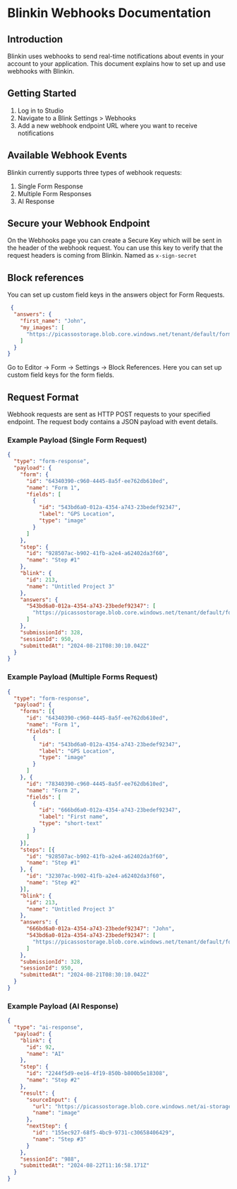 # Blinkin Webhooks Documentation

## Introduction

Blinkin uses webhooks to send real-time notifications about events in your account to your application. This document explains how to set up and use webhooks with Blinkin.

## Getting Started

1. Log in to Studio
2. Navigate to a Blink Settings > Webhooks
3. Add a new webhook endpoint URL where you want to receive notifications

## Available Webhook Events

Blinkin currently supports three types of webhook requests:

1. Single Form Response
2. Multiple Form Responses
3. AI Response

## Secure your Webhook Endpoint

On the Webhooks page you can create a Secure Key which will be sent in the header of the webhook request. You can use this key to verify that the request headers is coming from Blinkin. Named as `x-sign-secret`

## Block references

You can set up custom field keys in the answers object for Form Requests.
```json
 {
  "answers": {
    "first_name": "John",
    "my_images": [
      "https://picassostorage.blob.core.windows.net/tenant/default/forms/01J5TB72HPP9BEQVKQ2VZ1GFM7.jpeg"
    ]
  }
}
```

Go to Editor -> Form -> Settings -> Block References. Here you can set up custom field keys for the form fields.


## Request Format

Webhook requests are sent as HTTP POST requests to your specified endpoint. The request body contains a JSON payload with event details.

### Example Payload (Single Form Request)

```json
{
  "type": "form-response",
  "payload": {
    "form": {
      "id": "64340390-c960-4445-8a5f-ee762db610ed",
      "name": "Form 1",
      "fields": [
        {
          "id": "543bd6a0-012a-4354-a743-23bedef92347",
          "label": "GPS Location",
          "type": "image"
        }
      ]
    },
    "step": {
      "id": "928507ac-b902-41fb-a2e4-a62402da3f60",
      "name": "Step #1"
    },
    "blink": {
      "id": 213,
      "name": "Untitled Project 3"
    },
    "answers": {
      "543bd6a0-012a-4354-a743-23bedef92347": [
        "https://picassostorage.blob.core.windows.net/tenant/default/forms/01J5TB72HPP9BEQVKQ2VZ1GFM7.jpeg"
      ]
    },
    "submissionId": 328,
    "sessionId": 950,
    "submittedAt": "2024-08-21T08:30:10.042Z"
  }
}
```

### Example Payload (Multiple Forms Request)

```json
{
  "type": "form-response",
  "payload": {
    "forms": [{
      "id": "64340390-c960-4445-8a5f-ee762db610ed",
      "name": "Form 1",
      "fields": [
        {
          "id": "543bd6a0-012a-4354-a743-23bedef92347",
          "label": "GPS Location",
          "type": "image"
        }
      ]
    }, {
      "id": "78340390-c960-4445-8a5f-ee762db610ed",
      "name": "Form 2",
      "fields": [
        {
          "id": "666bd6a0-012a-4354-a743-23bedef92347",
          "label": "First name",
          "type": "short-text"
        }
      ]
    }],
    "steps": [{
      "id": "928507ac-b902-41fb-a2e4-a62402da3f60",
      "name": "Step #1"
    }, {
      "id": "32307ac-b902-41fb-a2e4-a62402da3f60",
      "name": "Step #2"
    }],
    "blink": {
      "id": 213,
      "name": "Untitled Project 3"
    },
    "answers": {
      "666bd6a0-012a-4354-a743-23bedef92347": "John",
      "543bd6a0-012a-4354-a743-23bedef92347": [
        "https://picassostorage.blob.core.windows.net/tenant/default/forms/01J5TB72HPP9BEQVKQ2VZ1GFM7.jpeg"
      ]
    },
    "submissionId": 328,
    "sessionId": 950,
    "submittedAt": "2024-08-21T08:30:10.042Z"
  }
}
```

### Example Payload (AI Response)

```json
{
  "type": "ai-response",
  "payload": {
    "blink": {
      "id": 92,
      "name": "AI"
    },
    "step": {
      "id": "2244f5d9-ee16-4f19-850b-b800b5e18308",
      "name": "Step #2"
    },
    "result": {
      "sourceInput": {
        "url": "https://picassostorage.blob.core.windows.net/ai-storage/1724336212884.jpeg",
        "name": "image"
      },
      "nextStep": {
        "id": "155ec927-68f5-4bc9-9731-c30658406429",
        "name": "Step #3"
      }
    },
    "sessionId": "988",
    "submittedAt": "2024-08-22T11:16:58.171Z"
  }
}
```